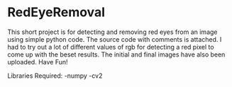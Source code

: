 # RedEyeRemoval

This short project is for detecting and removing red eyes from an image using simple python code. The source code with comments is attached. I had to try out a lot of different values of rgb for detecting a red pixel to come up with the beset results. The initial and final images have also been uploaded. Have Fun!

Libraries Required: 
-numpy
-cv2

